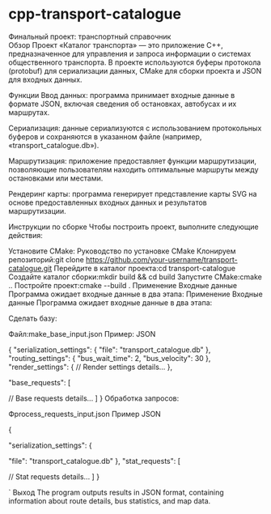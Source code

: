 # cpp-transport-catalogue
Финальный проект: транспортный справочник  
Обзор
Проект «Каталог транспорта» — это приложение C++, предназначенное для управления и запроса информации о системах общественного транспорта. В проекте используются буферы протокола (protobuf) для сериализации данных, CMake для сборки проекта и JSON для входных данных.

Функции
Ввод данных: программа принимает входные данные в формате JSON, включая сведения об остановках, автобусах и их маршрутах.

Сериализация: данные сериализуются с использованием протокольных буферов и сохраняются в указанном файле (например, «transport_catalogue.db»).

Маршрутизация: приложение предоставляет функции маршрутизации, позволяющие пользователям находить оптимальные маршруты между остановками или местами.

Рендеринг карты: программа генерирует представление карты SVG на основе предоставленных входных данных и результатов маршрутизации.

Инструкции по сборке
Чтобы построить проект, выполните следующие действия:

Установите CMake: Руководство по установке CMake
Клонируем репозиторий:git clone https://github.com/your-username/transport-catalogue.git
Перейдите в каталог проекта:cd transport-catalogue
Создайте каталог сборки:mkdir build && cd build
Запустите CMake:cmake ..
Постройте проект:cmake --build .
Применение
Входные данные
Программа ожидает входные данные в два этапа:
Применение
Входные данные
Программа ожидает входные данные в два этапа:

Сделать базу:

Файл:make_base_input.json
Пример:
JSON


{
  "serialization_settings": {
      "file": "transport_catalogue.db"
  },
  "routing_settings": {
      "bus_wait_time": 2,
      "bus_velocity": 30
  },
  "render_settings": {
      // Render settings details...
  },
  
 
"base_requests": [
      
  
// Base requests details...
  ]
}
Обработка запросов:

Фprocess_requests_input.json
Пример
JSON

{
  
  
"serialization_settings": {
      
    
"file": "transport_catalogue.db"
  },
  "stat_requests": [
      
      
// Stat requests details...
  ]
}

`
Выход
The program outputs results in JSON format, containing information about route details, bus statistics, and map data.
